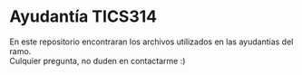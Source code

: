 
# Ayudantía TICS314
En este repositorio encontraran los archivos utilizados en las ayudantias del ramo. 
<br>
Culquier pregunta, no duden en contactarme :)
